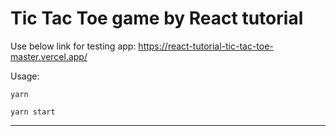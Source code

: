# Tic Tac Toe game by React tutorial

Use below link for testing app:
https://react-tutorial-tic-tac-toe-master.vercel.app/


Usage:

`yarn`

`yarn start`

---


